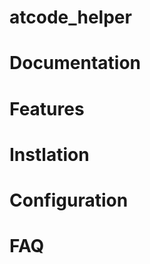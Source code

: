 atcode_helper
====================


Documentation
====================


Features
====================



Instlation
====================



Configuration
====================



FAQ
====================


